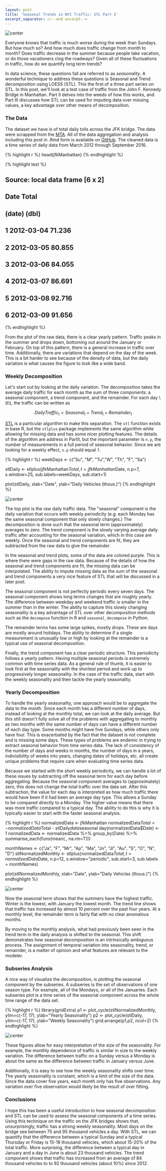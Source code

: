 ```yaml
---
layout: post
title: 'Seasonal Trends in NYC Traffic: STL Part I'
excerpt_separator: <!--end excerpt-->
---
```



<!-- Loading and formatting data -->


<!-- ggplot of data -->

![center](/figures/STL-Part-I/unnamed-chunk-3-1.png)

<!--end excerpt-->

Everyone knows that traffic is much worse during the week than Sundays. But how much so? And how much does traffic change from month to month? Does traffic decrease in the summer because people take vacation, or do those vacationers clog the roadways? Given all of these fluctuations in traffic, how do we quantify long term trends?

In data science, these questions fall are referred to as _seasonality_. A wonderful technique to address these questions is Seasonal and Trend decomposition using LOESS (STL). This the first of a three part series on STL. In this post, we'll look at a test case of traffic from the John F. Kennedy Bridge in Manhattan. Part II delves into the weeds of how this works, and Part III discusses how STL can be used for imputing data over missing values, a key advantage over other means of decomposition.

### The Data

The dataset we have is of total daily tolls across the JFK bridge. The data were scrapped from the [MTA][dataLocation]. All of the data aggregation and analysis including this post in .Rmd form is available on [GitHub][source]. The cleaned data is a time series of daily data from March 2012 through September 2016.


{% highlight r %}
head(jfkManhattan)
{% endhighlight %}



{% highlight text %}
## Source: local data frame [6 x 2]
##
##         Date  Total
##       (date)  (dbl)
## 1 2012-03-04 71.236
## 2 2012-03-05 80.855
## 3 2012-03-06 84.055
## 4 2012-03-07 86.691
## 5 2012-03-08 92.716
## 6 2012-03-09 91.656
{% endhighlight %}

From the plot of the raw data, there is a clear yearly pattern. Traffic peaks in the summer and drops down, bottoming out around the January or February. On top of this pattern, there is a general increase in traffic over time. Additionally, there are variations that depend on the day of the week. This is a bit harder to see because of the density of data, but the daily variation is what causes the figure to look like a wide band.

### Weekly Decomposition

Let's start out by looking at the daily variation. The decomposition takes the average daily traffic for each month as the sum of three components: a seasonal component, a trend component, and the remainder. For each day \\(t\\), the traffic can be written as

$$ DailyTraffic_t = Seasonal_t + Trend_t + Remainder_t $$

[STL][Cleveland] is a particular algorithm to make this separation. The `stl` function exists in base R, but the `stlplus` package implements the same algorithm while allowing for missing data and has some nicer plotting features. The details of the algorithm are address in PartII, but the important parameter is `n.p`, the number of measurements in a full period of seasonal behavior. Since we are looking for a weekly effect, `n.p` should equal `7`.



{% highlight r %}
weekDays <- c("Su", "M", "Tu","W", "Th", "F", "Sa")

stlDaily <- stlplus(jfkManhattan$Total,t=jfkManhattan$Date,
                    n.p=7, s.window=25,
                    sub.labels=weekDays, sub.start=1)

plot(stlDaily, xlab="Date", ylab="Daily Vehicles (thous.)")
{% endhighlight %}

![center](/figures/STL-Part-I/unnamed-chunk-5-1.png)

The top plot is the raw daily traffic data. The "seasonal" component is the daily variation that occurs with weekly periodicity (e.g. each Monday has the same seasonal component that only slowly changes.) The decomposition is done such that the seasonal term (approximately) averages to zero. The trend component is the slowly varying average daily traffic after accounting for the seasonal variation, which in this case are weekly. Once the seasonal and trend components are fit, they are subtracted from the raw data to give the remainder.

In the seasonal and trend plots, some of the data are colored purple. This is where there were gaps in the raw data. Because of the details of how the seasonal and trend components are fit, the missing data can be interpolated. The ability to impute missing data as the sum of the seasonal and trend components a very nice feature of STL that will be discussed in a later post.

The seasonal component is not perfectly periodic every seven days. The seasonal component shows long terms changes that are roughly yearly. The difference between weekday and weekend traffic is smaller in the summer than in the winter. The ability to capture this slowly changing seasonality is a key advantage of STL over other decomposition methods such as the `decompose` function in R and `seasonal_decompose` in Python.

The remainder terms has some large spikes, mostly drops. These are days are mostly around holidays. The ability to determine if a single measurement is unusually low or high by looking at the remainder is a typical use of seasonal decomposition.

Finally, the trend component has a clear periodic structure. This periodicity follows a yearly pattern. Having multiple seasonal periods is extremely common with time series data. As a general rule of thumb, it is easier to look first at the seasonality with the shortest period and work up to progressively longer seasonality. In the case of the traffic data, start with the weekly seasonality and then tackle the yearly seasonality.

### Yearly Decomposition

To handle the yearly seasonality, one approach would be to aggregate the data to the month. Since each month has a different number of days, instead of looking at the monthly total, we can look at the daily average. But this still doesn't fully solve all of the problems with aggregating to monthly as two months with the same number of days can have a different number of each day type. Some months might have five Sundays, while others only have four. This is exacerbated by the fact that the dataset is not complete and is missing some days. These types of problems are endemic in trying to extract seasonal behavior from time series data. The lack of consistency of the number of days and weeks in months, the number of days in a years, indivisibility of weeks into years, changing dates of holidays, etc. all create unique problems that require care when evaluating time series data.

Because we started with the short weekly periodicity, we can handle a lot of these issues by subtracting off the seasonal term for each day before aggregating. Because the seasonal component averages to (approximately) zero, this does not change the total traffic over the data set. After this subtraction, the value for each day is interpreted as how much traffic there would have been if it had been an average day type. This allows a Sunday to be compared directly to a Monday. The higher value means that there was more traffic compared to a typical day. The ability to do this is why it is typically easier to start with the faster seasonal analysis.


{% highlight r %}
normalizedData <- jfkManhattan
normalizedData$Total <- normalizedData$Total - stlDaily$data$seasonal
day(normalizedData$Date) <- 1
normalizedData <- normalizedData %>%
  group_by(Date) %>%
  summarise_each(funs(mean(., na.rm=T)))

monthNames <- c("Ja", "F", "Mr", "Ap", "Ma", "Jn", "Jl", "Au", "S", "O", "N", "D")
stlNormalizedMonthly <- stlplus(normalizedData$Total, t=normalizedData$Date,
                                n.p=12, s.window="periodic",
                                sub.start=3, sub.labels = monthNames)

plot(stlNormalizedMonthly, xlab="Date", ylab="Daily Vehicles (thous.)")
{% endhighlight %}

![center](/figures/STL-Part-I/unnamed-chunk-6-1.png)

Now the seasonal term shows that the summers have the highest traffic. Winter is the lowest, with January the lowest month.  The trend line shows that traffic has increased by almost 10 percent over the past four years.  At a monthly level, the remainder term is fairly flat with no clear anomalous months.

By moving to the monthly analysis, what had previously been seen in the trend term in the daily analysis is shifted to the seasonal. This shift demonstrates how seasonal decomposition is an intrinsically ambiguous process. The assignment of temporal variation into seasonality, trend, or remainder, is a matter of opinion and what features are relevant to the modeler.

### Subseries Analysis
A nice way of visualize the decomposition, is plotting the seasonal component by the subseries. A subseries is the set of observations of one season type. For example, all of the Mondays, or all of the Januaries. Each subseries plot is a time series of the seasonal component across the whole time range of the data set.


{% highlight r %}
library(gridExtra)
p1 <- plot_cycle(stlNormalizedMonthly, ylim=c(-17, 17), ylab="Yearly Seasonality")
p2 <- plot_cycle(stlDaily, ylim=c(-17, 17), ylab="Weekly Seasonality")
grid.arrange(p1,p2, ncol=2)
{% endhighlight %}

![center](/figures/STL-Part-I/unnamed-chunk-7-1.png)

These figures allow for easy interpretation of the size of the seasonality. For example, the monthly dependence of traffic is similar in size to the weekly variation. The difference between traffic on a Sunday versus a Monday is about the same as the difference between traffic in January versus June.

Additionally, it is easy to see how the weekly seasonality shifts over time. The yearly seasonality is constant, which is a limit of the size of the data. Since the data cover five years, each month only has five observations. Any variation over five observation would likely be the result of over fitting.


### Conclusions

I hope this has been a useful introduction to how seasonal decomposition and STL can be used to assess the seasonal components of a time series. Using this technique on the traffic on the JFK bridges shows that, unsurprisingly, traffic has a strong weekly seasonality. Most days on the bridge see between 75 and 95 thousand vehicles a day. With STL, we can quantify that the difference between a typical Sunday and a typical Thursday or Friday is 15-18 thousand vehicles, which about 15-20% of the total traffic. More surprising, the difference between a typical day in January and a day in June is about 23 thousand vehicles. The trend component shows that traffic has increased from an average of 84 thousand vehicles to to 92 thousand vehicles (about 10%) since 2012.

[Cleveland]: http://www.wessa.net/download/stl.pdf
[dataLocation]: http://web.mta.info/developers/data/bandt/trafficdata.html
[source]: https://github.com/dillongardner/NYTraffic
